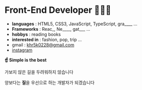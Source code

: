 # Front-End Developer 🧑🏻‍💻

- **languages** : HTML5, CSS3, JavaScript, TypeScript, gra____ ...
- **Frameworks** : Reac_, Ne____, gat___ ...
- **hobbys** : reading books
- **interested in** : fashion, pop, trip ...
- gmail : <khr5k0228@gmail.com>
- [instagram](https://www.instagram.com/khr5k_0228)


**☝️ Simple is the best**

가보지 않은 길을 두려워하지 않습니다

양보다는 **질**을 우선으로 하는 개발자가 되겠습니다
